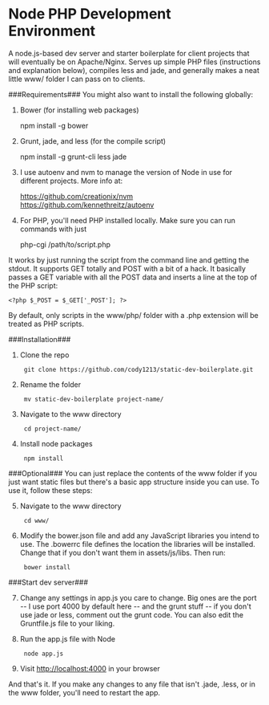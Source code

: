 Node PHP Development Environment 
============
A node.js-based dev server and starter boilerplate for client projects that will eventually be on Apache/Nginx. Serves up simple PHP files (instructions and explanation below), compiles less and jade, and generally makes a neat little www/ folder I can pass on to clients.

###Requirements###
You might also want to install the following globally:

1. Bower (for installing web packages)

    npm install -g bower

2. Grunt, jade, and less (for the compile script)

    npm install -g grunt-cli less jade

3. I use autoenv and nvm to manage the version of Node in use for different projects. More info at:

    https://github.com/creationix/nvm
    https://github.com/kennethreitz/autoenv

4. For PHP, you'll need PHP installed locally.  Make sure you can run commands with just 

    php-cgi /path/to/script.php

It works by just running the script from the command line and getting the stdout.  It supports GET totally and POST with a bit of a hack.  It basically passes a GET variable with all the POST data and inserts a line at the top of the PHP script:

    <?php $_POST = $_GET['_POST']; ?>   

By default, only scripts in the www/php/ folder with a .php extension will be treated as PHP scripts. 


###Installation###

1. Clone the repo

		git clone https://github.com/cody1213/static-dev-boilerplate.git

2. Rename the folder

		mv static-dev-boilerplate project-name/

3. Navigate to the www directory

		cd project-name/

4. Install node packages

		npm install


###Optional###
You can just replace the contents of the www folder if you just want static files but there's a basic app structure inside you can use.  To use it, follow these steps:

5. Navigate to the www directory

		cd www/

6. Modify the bower.json file and add any JavaScript libraries you intend to use.  The .bowerrc file defines the location the libraries will be installed. Change that if you don't want them in assets/js/libs.  Then run:

		bower install

###Start dev server###

7. Change any settings in app.js you care to change.  Big ones are the port -- I use port 4000 by default here -- and the grunt stuff -- if you don't use jade or less, comment out the grunt code.  You can also edit the Gruntfile.js file to your liking.


8. Run the app.js file with Node

		node app.js


9. Visit [http://localhost:4000](http://localhost:4000) in your browser

And that's it.  If you make any changes to any file that isn't .jade, .less, or in the www folder, you'll need to restart the app.